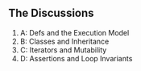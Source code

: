 ## The Discussions


1. A: Defs and the Execution Model
2. B: Classes and Inheritance
3. C: Iterators and Mutability
4. D: Assertions and Loop Invariants

